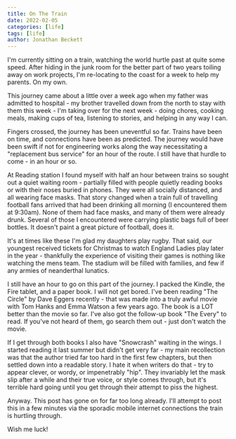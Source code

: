 ```yaml
---
title: On The Train
date: 2022-02-05
categories: [life]
tags: [life]
author: Jonathan Beckett
---
```


I'm currently sitting on a train, watching the world hurtle past at quite some speed. After hiding in the junk room for the better part of two years toiling away on work projects, I'm re-locating to the coast for a week to help my parents. On my own.

This journey came about a little over a week ago when my father was admitted to hospital - my brother travelled down from the north to stay with them this week - I'm taking over for the next week - doing chores, cooking meals, making cups of tea, listening to stories, and helping in any way I can.

Fingers crossed, the journey has been uneventful so far. Trains have been on time, and connections have been as predicted. The journey would have been swift if not for engineering works along the way necessitating a "replacement bus service" for an hour of the route. I still have that hurdle to come - in an hour or so.

At Reading station I found myself with half an hour between trains so sought out a quiet waiting room - partially filled with people quietly reading books or with their noses buried in phones. They were all socially distanced, and all wearing face masks. That story changed when a train full of travelling football fans arrived that had been drinking all morning (I encountered them at 9:30am). None of them had face masks, and many of them were already drunk. Several of those I encountered were carrying plastic bags full of beer bottles. It doesn't paint a great picture of football, does it.

It's at times like these I'm glad my daughters play rugby. That said, our youngest received tickets for Christmas to watch England Ladies play later in the year - thankfully the experience of visiting their games is nothing like watching the mens team. The stadium will be filled with families, and few if any armies of neanderthal lunatics.

I still have an hour to go on this part of the journey. I packed the Kindle, the Fire tablet, and a paper book. I will not get bored. I've been reading "The Circle" by Dave Eggers recently - that was made into a truly awful movie with Tom Hanks and Emma Watson a few years ago. The book is a LOT better than the movie so far. I've also got the follow-up book "The Every" to read. If you've not heard of them, go search them out - just don't watch the movie.

If I get through both books I also have "Snowcrash" waiting in the wings. I started reading it last summer but didn't get very far - my main recollection was that the author tried far too hard in the first few chapters, but then settled down into a readable story. I hate it when writers do that - try to appear clever, or wordy, or impenetrably "hip". They invariably let the mask slip after a while and their true voice, or style comes through, but it's terrible hard going until you get through their attempt to piss the highest.

Anyway. This post has gone on for far too long already. I'll attempt to post this in a few minutes via the sporadic mobile internet connections the train is hurtling through.

Wish me luck!
